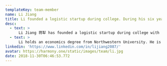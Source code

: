 ```yaml
---
templateKey: team-member
name: Li Jiang
title: Li founded a logistic startup during college. During his six years at GSV Capital, Li organized Pioneer Summit and Global Education Summit with 1,500 attendees including Bill Campbell and Barack Obama.
desc:
  - text: >
      Li Jiang 蒋犁 has founded a logistic startup during college with the highest revenue. During his six years at GSV Capital, Li organized Pioneer Summit and Global Education Summit with 1,500 attendees including Bill Campbell and Barack Obama.
  - text: >
      Li holds an economics degree from Northwestern University. He is an adjunct professor​ at Northwestern's Farley Center for Entrepreneurship and Innovation. Li trains on ultimate frisbee daily and owns an amateur team that won nationally in 2017.
linkedin: 'https://www.linkedin.com/in/lijiang2087/'
avatar: https://harmony.one/static/images/team/li.jpg
date: 2018-11-30T06:46:53.772
---
```


